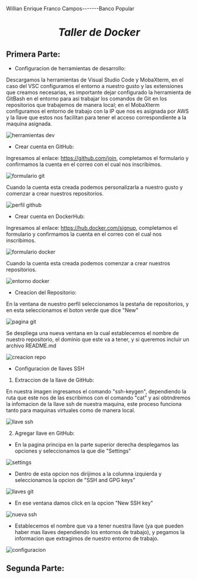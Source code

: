 Willian Enrique Franco Campos-------Banco Popular

***<h1 align="center">Taller de Docker</h1>***

## Primera Parte:

* Configuracion de herramientas de desarrollo:

Descargamos la herramientas de Visual Studio Code y MobaXterm, en el caso del VSC configuramos el entorno a nuestro gusto y las extensiones que creamos necesarias, es importante dejar configurado la herramienta de GitBash en el entorno para asi trabajar los comandos de Git en los repositorios que trabajemos de manera local; en el MobaXterm configuramos el entorno de trabajo con la IP que nos es asignada por AWS y la llave que estos nos facilitan para tener el acceso correspondiente a la maquina asignada.

![herramientas dev](img/01.jpg)

* Crear cuenta en GitHub:

Ingresamos al enlace: https://github.com/join, completamos el formulario y confirmamos la cuenta en el correo con el cual nos inscribimos.

![formulario git](img/02.jpg)

Cuando la cuenta esta creada podemos personalizarla a nuestro gusto y comenzar a crear nuestros repositorios.

![perfil github](img/03.jpg)

* Crear cuenta en DockerHub:

Ingresamos al enlace: https://hub.docker.com/signup, completamos el formulario y confirmamos la cuenta en el correo con el cual nos inscribimos.

![formulario docker](img/04.jpg)

Cuando la cuenta esta creada podemos comenzar a crear nuestros repositorios.

![entorno docker](img/05.jpg)

* Creacion del Repositorio:

En la ventana de nuestro perfil seleccionamos la pestaña de repositorios, y en esta seleccionamos el boton verde que dice "New"

![pagina git](img/06.jpg)

Se despliega una nueva ventana en la cual establecemos el nombre de nuestro repositorio, el dominio que este va a tener, y si queremos incluir un archivo README.md

![creacion repo](img/07.jpg)

* Configuracion de llaves SSH

1. Extraccion de la llave de GitHub:

En nuestra imagen ingresamos el comando "ssh-keygen", dependiendo la ruta que este nos de las escribimos con el comando "cat" y asi obtndremos la infomacion de la llave ssh de nuestra maquina, este proceso funciona tanto para maquinas virtuales como de manera local.

![llave ssh](img/08.jpg)

2. Agregar llave en GitHub:

* En la pagina principa en la parte superior derecha desplegamos las opciones y seleccionamos la que die "Settings"

![settings](img/09.jpg)

* Dentro de esta opcion nos dirijimos a la columna izquierda y seleccionamos la opcion de "SSH and GPG keys"

![llaves git](img/10.jpg)

* En ese ventana damos click en la opcion "New SSH key"

![nueva ssh](img/11.jpg)

* Establecemos el nombre que va a tener nuestra llave (ya que pueden haber mas llaves dependiendo los entornos de trabajo), y pegamos la informacion que extragimos de nuestro entorno de trabajo.

![configuracion](img/12.jpg)

## Segunda Parte:
